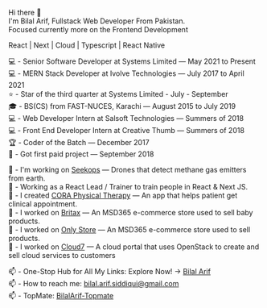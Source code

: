 
Hi there 👋 <br/>
I'm Bilal Arif, Fullstack Web Developer From Pakistan. <br />
Focused currently more on the Frontend Development <br />

React | Next | Cloud | Typescript | React Native

💻 - Senior Software Developer at Systems Limited — May 2021 to Present <br />
💻 - MERN Stack Developer at Ivolve Technologies — July 2017 to April 2021 <br />
⭐ - Star of the third quarter at Systems Limited - July - September <br />
🎓 - BS(CS) from FAST-NUCES, Karachi — August 2015 to July 2019 <br />
💻 - Web Developer Intern at Salsoft Technologies — Summers of 2018 <br />
💻 - Front End Developer Intern at Creative Thumb — Summers of 2018 <br />
🏆 - Coder of the Batch — December 2017 <br />
🧭 - Got first paid project — September 2018 <br />


💱 - I'm working on [Seekops](https://soda.seekops.com/) — Drones that detect methane gas emitters from earth. <br />
💱 - Working as a React Lead / Trainer to train people in React & Next JS.<br />
💱 - I created [CORA Physical Therapy](https://www.appointment.coraphysicaltherapy.com) — An app that helps patient get clinical appointment. <br />
💱 - I worked on [Britax](https://www.britax.com) — An MSD365 e-commerce store used to sell baby products. <br />
💱 - I worked on [Only Store](https://www.only-stores.com) — An MSD365 e-commerce store used to sell products. <br />
💱 - I worked on  [Cloud7](https://qcloud.pk/AboutQcloud) — A cloud portal that uses OpenStack to create and sell cloud services to customers <br />


📫 - One-Stop Hub for All My Links: Explore Now! -> [Bilal Arif ](https://linktr.ee/bilalarifsiddiqui) <br />
📫 - How to reach me: bilal.arif.siddiqui@gmail.com <br />
📫 - TopMate: [BilalArif-Topmate](https://topmate.io/bilalarif)<br />
